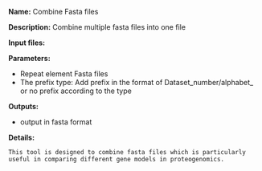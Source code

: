 **Name:** Combine Fasta files

**Description:**
Combine multiple fasta files into one file

**Input files:**

**Parameters:**
  * Repeat element Fasta files
* The prefix type: Add prefix in the format of Dataset_number/alphabet_ or no prefix according to the type

**Outputs:**
* output in fasta format

**Details:**

	This tool is designed to combine fasta files which is particularly useful in comparing different gene models in proteogenomics.
	
